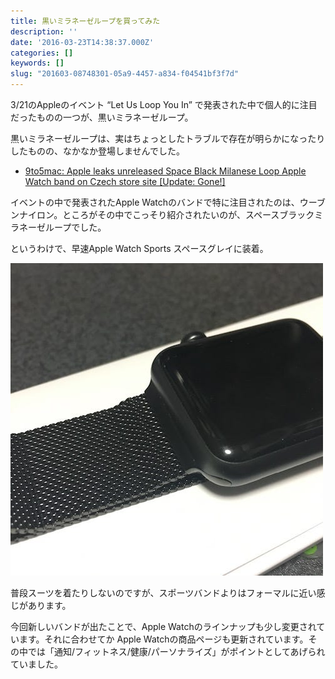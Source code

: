 ```yaml
---
title: 黒いミラネーゼループを買ってみた
description: ''
date: '2016-03-23T14:38:37.000Z'
categories: []
keywords: []
slug: "201603-08748301-05a9-4457-a834-f04541bf3f7d"
---
```

3/21のAppleのイベント “Let Us Loop You In” で発表された中で個人的に注目だったものの一つが、黒いミラネーゼループ。

黒いミラネーゼループは、実はちょっとしたトラブルで存在が明らかになったりしたものの、なかなか登場しませんでした。

*   [9to5mac: Apple leaks unreleased Space Black Milanese Loop Apple Watch band on Czech store site \[Update: Gone!\]](http://9to5mac.com/2016/01/06/apple-watch-leak-space-black-milanese-loop-new-band/)

イベントの中で発表されたApple Watchのバンドで特に注目されたのは、ウーブンナイロン。ところがその中でこっそり紹介されたいのが、スペースブラックミラネーゼループでした。

というわけで、早速Apple Watch Sports スペースグレイに装着。

![](1__ElCaBdRExhUGlEa4DdcYog.jpeg)

普段スーツを着たりしないのですが、スポーツバンドよりはフォーマルに近い感じがあります。

今回新しいバンドが出たことで、Apple Watchのラインナップも少し変更されています。それに合わせてか Apple Watchの商品ページも更新されています。その中では「通知/フィットネス/健康/パーソナライズ」がポイントとしてあげられていました。